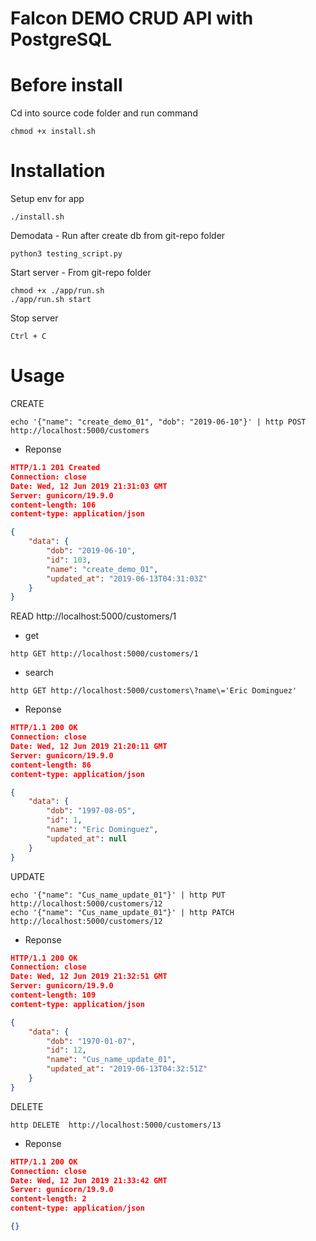 # Falcon DEMO CRUD API with PostgreSQL

Before install
==============

Cd into source code folder and run command

```
chmod +x install.sh
```


Installation
============

Setup env for app

```
./install.sh
```

Demodata <optional> - Run after create db from git-repo folder
```
python3 testing_script.py
```

Start server - From git-repo folder

```
chmod +x ./app/run.sh
./app/run.sh start
```

Stop server

```
Ctrl + C
```

Usage
=====

CREATE
```shell
echo '{"name": "create_demo_01", "dob": "2019-06-10"}' | http POST http://localhost:5000/customers
```

- Reponse
```json
HTTP/1.1 201 Created
Connection: close
Date: Wed, 12 Jun 2019 21:31:03 GMT
Server: gunicorn/19.9.0
content-length: 106
content-type: application/json

{
    "data": {
        "dob": "2019-06-10",
        "id": 103,
        "name": "create_demo_01",
        "updated_at": "2019-06-13T04:31:03Z"
    }
}
```

READ
http://localhost:5000/customers/1

- get
```shell
http GET http://localhost:5000/customers/1
```

- search
```shell
http GET http://localhost:5000/customers\?name\='Eric Dominguez'
```

- Reponse
```json
HTTP/1.1 200 OK
Connection: close
Date: Wed, 12 Jun 2019 21:20:11 GMT
Server: gunicorn/19.9.0
content-length: 86
content-type: application/json

{
    "data": {
        "dob": "1997-08-05",
        "id": 1,
        "name": "Eric Dominguez",
        "updated_at": null
    }
}

```

UPDATE
```shell
echo '{"name": "Cus_name_update_01"}' | http PUT http://localhost:5000/customers/12
echo '{"name": "Cus_name_update_01"}' | http PATCH http://localhost:5000/customers/12
```

- Reponse
```json
HTTP/1.1 200 OK
Connection: close
Date: Wed, 12 Jun 2019 21:32:51 GMT
Server: gunicorn/19.9.0
content-length: 109
content-type: application/json

{
    "data": {
        "dob": "1970-01-07",
        "id": 12,
        "name": "Cus_name_update_01",
        "updated_at": "2019-06-13T04:32:51Z"
    }
}
```

DELETE
```shell
http DELETE  http://localhost:5000/customers/13
```

- Reponse
```json
HTTP/1.1 200 OK
Connection: close
Date: Wed, 12 Jun 2019 21:33:42 GMT
Server: gunicorn/19.9.0
content-length: 2
content-type: application/json

{}
```